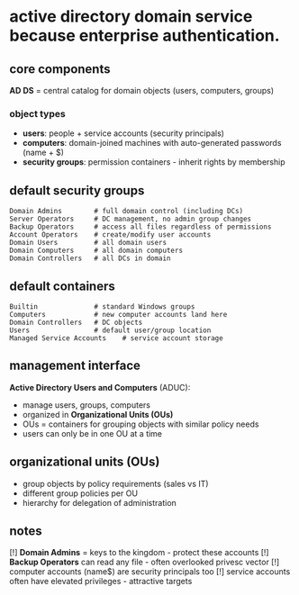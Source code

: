 # active directory domain service because enterprise authentication.

## core components
**AD DS** = central catalog for domain objects (users, computers, groups)

### object types
- **users**: people + service accounts (security principals)
- **computers**: domain-joined machines with auto-generated passwords (name + $)
- **security groups**: permission containers - inherit rights by membership

## default security groups
```
Domain Admins        # full domain control (including DCs)
Server Operators     # DC management, no admin group changes
Backup Operators     # access all files regardless of permissions
Account Operators    # create/modify user accounts
Domain Users         # all domain users
Domain Computers     # all domain computers  
Domain Controllers   # all DCs in domain
```

## default containers
```
Builtin              # standard Windows groups
Computers            # new computer accounts land here
Domain Controllers   # DC objects
Users                # default user/group location
Managed Service Accounts    # service account storage
```

## management interface
**Active Directory Users and Computers** (ADUC):
- manage users, groups, computers
- organized in **Organizational Units (OUs)**
- OUs = containers for grouping objects with similar policy needs
- users can only be in one OU at a time

## organizational units (OUs)
- group objects by policy requirements (sales vs IT)
- different group policies per OU
- hierarchy for delegation of administration

## notes
[!] **Domain Admins** = keys to the kingdom - protect these accounts
[!] **Backup Operators** can read any file - often overlooked privesc vector
[!] computer accounts (name$) are security principals too
[!] service accounts often have elevated privileges - attractive targets